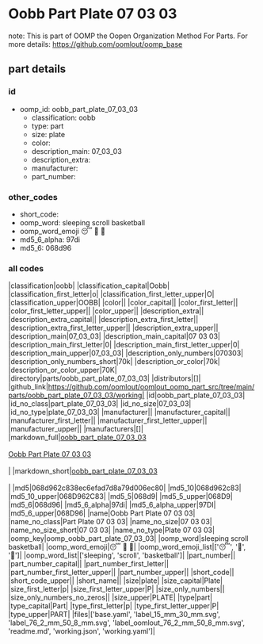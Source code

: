 # Oobb Part Plate 07 03 03  

note: This is part of OOMP the Oopen Organization Method For Parts. For more details: https://github.com/oomlout/oomp_base

##  part details





### id
* oomp_id: oobb_part_plate_07_03_03
  * classification: oobb
  * type: part
  * size: plate
  * color: 
  * description_main: 07_03_03
  * description_extra: 
  * manufacturer: 
  * part_number: 

### other_codes
* short_code: 
* oomp_word: sleeping scroll basketball
* oomp_word_emoji :sleeping: :scroll: :basketball:
* md5_6_alpha: 97di
* md5_6: 068d96

### all codes 
|classification|oobb|
|classification_capital|Oobb|
|classification_first_letter|o|
|classification_first_letter_upper|O|
|classification_upper|OOBB|
|color||
|color_capital||
|color_first_letter||
|color_first_letter_upper||
|color_upper||
|description_extra||
|description_extra_capital||
|description_extra_first_letter||
|description_extra_first_letter_upper||
|description_extra_upper||
|description_main|07_03_03|
|description_main_capital|07 03 03|
|description_main_first_letter|0|
|description_main_first_letter_upper|0|
|description_main_upper|07_03_03|
|description_only_numbers|070303|
|description_only_numbers_short|70k|
|description_or_color|70k|
|description_or_color_upper|70K|
|directory|parts/oobb_part_plate_07_03_03|
|distributors|[]|
|github_link|https://github.com/oomlout/oomlout_oomp_part_src/tree/main/parts/oobb_part_plate_07_03_03/working|
|id|oobb_part_plate_07_03_03|
|id_no_class|part_plate_07_03_03|
|id_no_size|07_03_03|
|id_no_type|plate_07_03_03|
|manufacturer||
|manufacturer_capital||
|manufacturer_first_letter||
|manufacturer_first_letter_upper||
|manufacturer_upper||
|manufacturers|[]|
|markdown_full|[oobb_part_plate_07_03_03](https://github.com/oomlout/oomlout_oomp_part_src/tree/main/parts/oobb_part_plate_07_03_03/working)<br>[](https://github.com/oomlout/oomlout_oomp_part_src/tree/main/parts/oobb_part_plate_07_03_03/working)<br>[Oobb Part Plate 07 03 03](https://github.com/oomlout/oomlout_oomp_part_src/tree/main/parts/oobb_part_plate_07_03_03/working)<br><br>|
|markdown_short|[oobb_part_plate_07_03_03](https://github.com/oomlout/oomlout_oomp_part_src/tree/main/parts/oobb_part_plate_07_03_03/working)<br><br>|
|md5|068d962c838ec6efad7d8a79d006ec80|
|md5_10|068d962c83|
|md5_10_upper|068D962C83|
|md5_5|068d9|
|md5_5_upper|068D9|
|md5_6|068d96|
|md5_6_alpha|97di|
|md5_6_alpha_upper|97DI|
|md5_6_upper|068D96|
|name|Oobb Part Plate 07 03 03|
|name_no_class|Part Plate 07 03 03|
|name_no_size|07 03 03|
|name_no_size_short|07 03 03|
|name_no_type|Plate 07 03 03|
|oomp_key|oomp_oobb_part_plate_07_03_03|
|oomp_word|sleeping scroll basketball|
|oomp_word_emoji|:sleeping: :scroll: :basketball:|
|oomp_word_emoji_list|[':sleeping:', ':scroll:', ':basketball:']|
|oomp_word_list|['sleeping', 'scroll', 'basketball']|
|part_number||
|part_number_capital||
|part_number_first_letter||
|part_number_first_letter_upper||
|part_number_upper||
|short_code||
|short_code_upper||
|short_name||
|size|plate|
|size_capital|Plate|
|size_first_letter|p|
|size_first_letter_upper|P|
|size_only_numbers||
|size_only_numbers_no_zeros||
|size_upper|PLATE|
|type|part|
|type_capital|Part|
|type_first_letter|p|
|type_first_letter_upper|P|
|type_upper|PART|
|files|['base.yaml', 'label_15_mm_30_mm.svg', 'label_76_2_mm_50_8_mm.svg', 'label_oomlout_76_2_mm_50_8_mm.svg', 'readme.md', 'working.json', 'working.yaml']|

